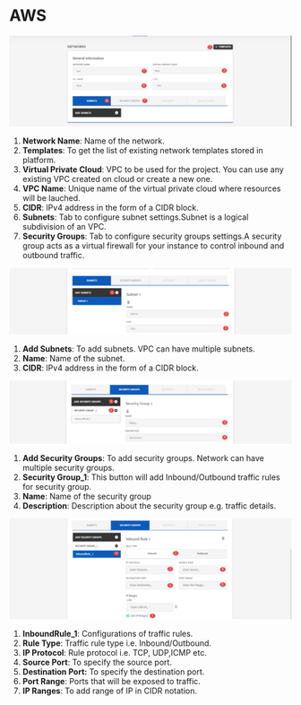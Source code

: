 # AWS

![1](imgs/1.jpg)

1. **Network Name**: Name of the network.
2. **Templates**: To get the list of existing network templates stored in platform.
3. **Virtual Private Cloud**: VPC to be used for the project. You can use any existing VPC created on cloud or create a new one. 
4. **VPC Name**: Unique name of the virtual private cloud where resources will be lauched.
5. **CIDR**: IPv4 address in the form of a CIDR block.
6. **Subnets**: Tab to configure subnet settings.Subnet is a logical subdivision of an VPC.
7. **Security Groups**: Tab to configure security groups settings.A security group acts as a virtual firewall for your instance to control inbound and outbound traffic.

![2](imgs/2.jpg)

1. **Add Subnets**: To add subnets. VPC can have multiple subnets.
2. **Name**: Name of the subnet. 
3. **CIDR**: IPv4 address in the form of a CIDR block.

![3](imgs/3.jpg)

1. **Add Security Groups**: To add security groups. Network can have multiple security groups.
2. **Security Group_1**: This button will add Inbound/Outbound traffic rules for security group. 
3. **Name**: Name of the security group
4. **Description**: Description about the security group e.g. traffic details.

![4](imgs/4.jpg)

1. **InboundRule_1**: Configurations of traffic rules.
2. **Rule Type**: Traffic rule type i.e. Inbound/Outbound.
3. **IP Protocol**: Rule protocol i.e. TCP, UDP,ICMP etc. 
4. **Source Port**: To specify the source port.
5. **Destination Port:** To specify the destination port.
6. **Port Range**: Ports that will be exposed to traffic.
7. **IP Ranges**: To add range of IP in CIDR notation. 
